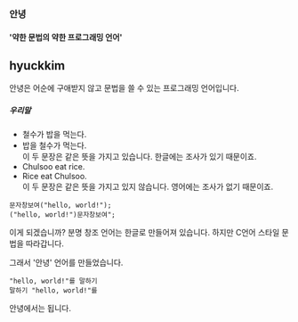 ### 안녕
#### '약한 문법의 약한 프로그래밍 언어'
hyuckkim
-----
안녕은 어순에 구애받지 않고 문법을 쓸 수 있는 프로그래밍 언어입니다.

##### 우리말
 * 철수가 밥을 먹는다.
 * 밥을 철수가 먹는다.  
이 두 문장은 같은 뜻을 가지고 있습니다. 한글에는 조사가 있기 때문이죠.
 * Chulsoo eat rice.
 * Rice eat Chulsoo.  
이 두 문장은 같은 뜻을 가지고 있지 않습니다. 영어에는 조사가 없기 때문이죠.
```창조
문자창보여("hello, world!");
("hello, world!")문자창보여";
```
이게 되겠습니까? 
분명 창조 언어는 한글로 만들어져 있습니다. 하지만 C언어 스타일 문법을 따라갑니다.

그래서 '안녕' 언어를 만들었습니다.
```안녕
"hello, world!"를 말하기
말하기 "hello, world!"를
```
안녕에서는 됩니다.